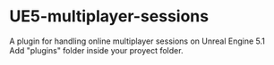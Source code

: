 # UE5-multiplayer-sessions
A plugin for handling online multiplayer sessions on Unreal Engine 5.1 <br>
Add "plugins" folder inside your proyect folder.
